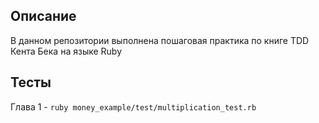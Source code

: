 ## Описание

В данном репозитории выполнена пошаговая практика по книге TDD Кента Бека на языке Ruby

## Тесты

Глава 1 - `ruby money_example/test/multiplication_test.rb`
